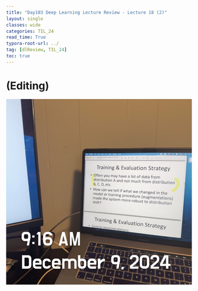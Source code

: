 ```yaml
---
title: "Day103 Deep Learning Lecture Review - Lecture 18 (2)"
layout: single
classes: wide
categories: TIL_24
read_time: True
typora-root-url: ../
tag: [dlReview, TIL_24]
toc: true 
---
```


# (Editing)

![DAC8C068-1943-4123-AD4C-09C1F6368AD2_1_105_c](/images/2024-12-09-TIL24_Day103_DL/DAC8C068-1943-4123-AD4C-09C1F6368AD2_1_105_c.jpeg)
